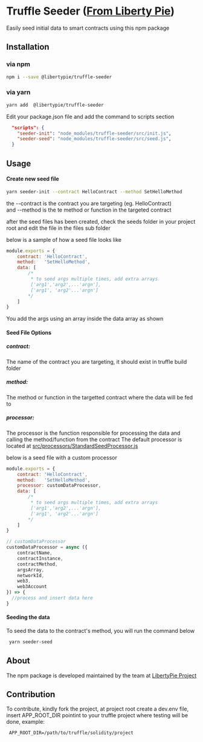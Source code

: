 # Truffle Seeder ([From Liberty Pie](https://libertypie.com))
Easily seed initial data to smart contracts using this npm package 

## Installation

### via npm

```sh
npm i --save @libertypie/truffle-seeder
```

### via yarn

```sh
yarn add  @libertypie/truffle-seeder
```

Edit your package.json file and add the command to scripts section

```json 
  "scripts": {
    "seeder-init": "node_modules/truffle-seeder/src/init.js",
    "seeder-seed": "node_modules/truffle-seeder/src/seed.js",
  }
```

## Usage

#### Create new seed file 
```sh
yarn seeder-init --contract HelloContract --method SetHelloMethod
```

the --contract  is the contract you are targeting (eg. HelloContract)  
and --method is the te method or function in the targeted contract 

after the seed files has been created, check the seeds folder in your project root and edit the file in the files sub folder

below is a sample of how a seed file looks like 

```js
module.exports = {
    contract: 'HelloContract',
    method:   'SetHelloMethod',
    data: [
        /* 
         * to seed args multiple times, add extra arrays
         ['arg1','arg2',...'argn'],
         ['arg1', 'arg2'...'argn']
        */
    ]
}
```
You add the args using an array inside the data array  as shown 

#### Seed File Options

##### contract:
The name of the contract you are targeting, it should exist in truffle build folder

##### method: 
The method or function in the targetted contract where the data will be fed to 

##### processor: 
The processor is the function responsible for processing the data and calling the method/function from the contract
The default processor is located at [src/processors/StandardSeedProcessor.js](src/processors/StandardSeedProcessor.js)

below is a seed file with a custom processor

```js 
module.exports = {
    contract: 'HelloContract',
    method:   'SetHelloMethod',
    processor: customDataProcessor,
    data: [
        /* 
         * to seed args multiple times, add extra arrays
         ['arg1','arg2',...'argn'],
         ['arg1', 'arg2'...'argn']
        */
    ]
}

// customDataProcessor
customDataProcessor = async ({
    contractName,
    contractInstance, 
    contractMethod, 
    argsArray,
    networkId,
    web3,
    web3Account
}) => {
  //process and insert data here 
}
```

#### Seeding the data 
 To seed the data to the contract's method, you will run the command below

 ```sh 
  yarn seeder-seed 
 ```

 ## About
 The npm package is developed maintained by the team at [LibertyPie Project](https://libertypie.com)

 ## Contribution
 To contribute, kindly fork the project, at project root create a dev.env file, insert APP_ROOT_DIR pointint to your truffle project where testing will be done,
 example: 

 ```txt
  APP_ROOT_DIR=/path/to/truffle/solidity/project
 ```